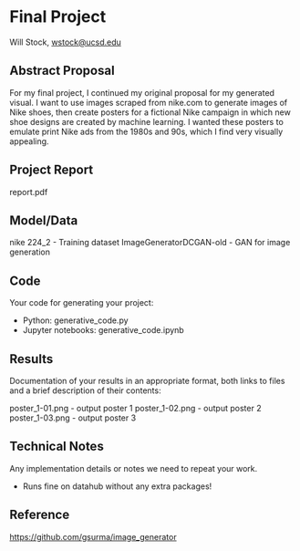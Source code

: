 # Final Project

Will Stock, wstock@ucsd.edu

## Abstract Proposal

For my final project, I continued my original proposal for my generated visual. I want to use images scraped from nike.com to generate images of Nike shoes, then create posters for a fictional Nike campaign in which new shoe designs are created by machine learning. I wanted these posters to emulate print Nike ads from the 1980s and 90s, which I find very visually appealing.

## Project Report

report.pdf

## Model/Data

nike 224_2 - Training dataset
ImageGeneratorDCGAN-old - GAN for image generation

## Code

Your code for generating your project:
- Python: generative_code.py
- Jupyter notebooks: generative_code.ipynb

## Results

Documentation of your results in an appropriate format, both links to files and a brief description of their contents:

poster_1-01.png - output poster 1
poster_1-02.png - output poster 2
poster_1-03.png - output poster 3

## Technical Notes

Any implementation details or notes we need to repeat your work. 
- Runs fine on datahub without any extra packages!

## Reference
https://github.com/gsurma/image_generator
